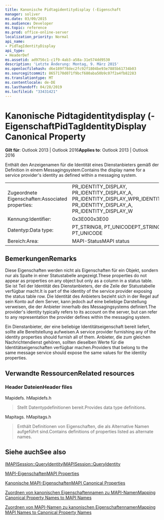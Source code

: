 ```yaml
---
title: Kanonische Pidtagidentitydisplay (-Eigenschaft
manager: soliver
ms.date: 03/09/2015
ms.audience: Developer
ms.topic: reference
ms.prod: office-online-server
localization_priority: Normal
api_name:
- PidTagIdentityDisplay
api_type:
- HeaderDef
ms.assetid: ad9756c1-c1f9-4ab3-a58a-31e574dd9530
description: 'Letzte Änderung: Montag, 9. März 2015'
ms.openlocfilehash: d6e189f78dec2fc92f1804be93e7885b61734b03
ms.sourcegitcommit: 8657170d071f9bcf680aba50b9c07f2a4fb82283
ms.translationtype: MT
ms.contentlocale: de-DE
ms.lasthandoff: 04/28/2019
ms.locfileid: "33431421"
---
```

# <a name="pidtagidentitydisplay-canonical-property"></a><span data-ttu-id="d49bb-103">Kanonische Pidtagidentitydisplay (-Eigenschaft</span><span class="sxs-lookup"><span data-stu-id="d49bb-103">PidTagIdentityDisplay Canonical Property</span></span>

  
  
<span data-ttu-id="d49bb-104">**Gilt für**: Outlook 2013 | Outlook 2016</span><span class="sxs-lookup"><span data-stu-id="d49bb-104">**Applies to**: Outlook 2013 | Outlook 2016</span></span> 
  
<span data-ttu-id="d49bb-105">Enthält den Anzeigenamen für die Identität eines Dienstanbieters gemäß der Definition in einem Messagingsystem.</span><span class="sxs-lookup"><span data-stu-id="d49bb-105">Contains the display name for a service provider's identity as defined within a messaging system.</span></span> 
  
|||
|:-----|:-----|
|<span data-ttu-id="d49bb-106">Zugeordnete Eigenschaften:</span><span class="sxs-lookup"><span data-stu-id="d49bb-106">Associated properties:</span></span>  <br/> |<span data-ttu-id="d49bb-107">PR_IDENTITY_DISPLAY, PR_IDENTITY_DISPLAY_A, PR_IDENTITY_DISPLAY_W</span><span class="sxs-lookup"><span data-stu-id="d49bb-107">PR_IDENTITY_DISPLAY, PR_IDENTITY_DISPLAY_A, PR_IDENTITY_DISPLAY_W</span></span>  <br/> |
|<span data-ttu-id="d49bb-108">Kennung:</span><span class="sxs-lookup"><span data-stu-id="d49bb-108">Identifier:</span></span>  <br/> |<span data-ttu-id="d49bb-109">0x3E00</span><span class="sxs-lookup"><span data-stu-id="d49bb-109">0x3E00</span></span>  <br/> |
|<span data-ttu-id="d49bb-110">Datentyp:</span><span class="sxs-lookup"><span data-stu-id="d49bb-110">Data type:</span></span>  <br/> |<span data-ttu-id="d49bb-111">PT_STRING8, PT_UNICODE</span><span class="sxs-lookup"><span data-stu-id="d49bb-111">PT_STRING8, PT_UNICODE</span></span>  <br/> |
|<span data-ttu-id="d49bb-112">Bereich:</span><span class="sxs-lookup"><span data-stu-id="d49bb-112">Area:</span></span>  <br/> |<span data-ttu-id="d49bb-113">MAPI-Status</span><span class="sxs-lookup"><span data-stu-id="d49bb-113">MAPI status</span></span>  <br/> |
   
## <a name="remarks"></a><span data-ttu-id="d49bb-114">Bemerkungen</span><span class="sxs-lookup"><span data-stu-id="d49bb-114">Remarks</span></span>

<span data-ttu-id="d49bb-115">Diese Eigenschaften werden nicht als Eigenschaften für ein Objekt, sondern nur als Spalte in einer Statustabelle angezeigt.</span><span class="sxs-lookup"><span data-stu-id="d49bb-115">These properties do not appear as properties on any object but only as a column in a status table.</span></span> <span data-ttu-id="d49bb-116">Sie ist Teil der Identität des Dienstanbieters, der die Zeile der Statustabelle verfügbar macht.</span><span class="sxs-lookup"><span data-stu-id="d49bb-116">It is part of the identity of the service provider exposing the status table row.</span></span> <span data-ttu-id="d49bb-117">Die Identität des Anbieters bezieht sich in der Regel auf sein Konto auf dem Server, kann jedoch auf eine beliebige Darstellung verweisen, die der Anbieter innerhalb des Messagingsystems definiert.</span><span class="sxs-lookup"><span data-stu-id="d49bb-117">The provider's identity typically refers to its account on the server, but can refer to any representation the provider defines within the messaging system.</span></span> 
  
<span data-ttu-id="d49bb-118">Ein Dienstanbieter, der eine beliebige Identitätseigenschaft bereit liefert, sollte alle Bereitstellung aufweisen.</span><span class="sxs-lookup"><span data-stu-id="d49bb-118">A service provider furnishing any of the identity properties should furnish all of them.</span></span> <span data-ttu-id="d49bb-119">Anbieter, die zum gleichen Nachrichtendienst gehören, sollten dieselben Werte für die Identitätseigenschaften verfügbar machen.</span><span class="sxs-lookup"><span data-stu-id="d49bb-119">Providers that belong to the same message service should expose the same values for the identity properties.</span></span> 
  
## <a name="related-resources"></a><span data-ttu-id="d49bb-120">Verwandte Ressourcen</span><span class="sxs-lookup"><span data-stu-id="d49bb-120">Related resources</span></span>

### <a name="header-files"></a><span data-ttu-id="d49bb-121">Header Dateien</span><span class="sxs-lookup"><span data-stu-id="d49bb-121">Header files</span></span>

<span data-ttu-id="d49bb-122">Mapidefs. h</span><span class="sxs-lookup"><span data-stu-id="d49bb-122">Mapidefs.h</span></span>
  
> <span data-ttu-id="d49bb-123">Stellt Datentypdefinitionen bereit.</span><span class="sxs-lookup"><span data-stu-id="d49bb-123">Provides data type definitions.</span></span>
    
<span data-ttu-id="d49bb-124">Mapitags. h</span><span class="sxs-lookup"><span data-stu-id="d49bb-124">Mapitags.h</span></span>
  
> <span data-ttu-id="d49bb-125">Enthält Definitionen von Eigenschaften, die als Alternative Namen aufgeführt sind.</span><span class="sxs-lookup"><span data-stu-id="d49bb-125">Contains definitions of properties listed as alternate names.</span></span>
    
## <a name="see-also"></a><span data-ttu-id="d49bb-126">Siehe auch</span><span class="sxs-lookup"><span data-stu-id="d49bb-126">See also</span></span>



[<span data-ttu-id="d49bb-127">IMAPISession::QueryIdentity</span><span class="sxs-lookup"><span data-stu-id="d49bb-127">IMAPISession::QueryIdentity</span></span>](imapisession-queryidentity.md)


[<span data-ttu-id="d49bb-128">MAPI-Eigenschaften</span><span class="sxs-lookup"><span data-stu-id="d49bb-128">MAPI Properties</span></span>](mapi-properties.md)
  
[<span data-ttu-id="d49bb-129">Kanonische MAPI-Eigenschaften</span><span class="sxs-lookup"><span data-stu-id="d49bb-129">MAPI Canonical Properties</span></span>](mapi-canonical-properties.md)
  
[<span data-ttu-id="d49bb-130">Zuordnen von kanonischen Eigenschaftennamen zu MAPI-Namen</span><span class="sxs-lookup"><span data-stu-id="d49bb-130">Mapping Canonical Property Names to MAPI Names</span></span>](mapping-canonical-property-names-to-mapi-names.md)
  
[<span data-ttu-id="d49bb-131">Zuordnen von MAPI-Namen zu kanonischen Eigenschaftennamen</span><span class="sxs-lookup"><span data-stu-id="d49bb-131">Mapping MAPI Names to Canonical Property Names</span></span>](mapping-mapi-names-to-canonical-property-names.md)

